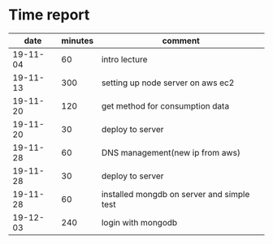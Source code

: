 # Time report

|date|minutes|comment|
|----|-------|-------|
|19-11-04|60|intro lecture|
|19-11-13|300|setting up node server on aws ec2|
|19-11-20|120|get method for consumption data|
|19-11-20|30|deploy to server|
|19-11-28|60|DNS management(new ip from aws)|
|19-11-28|30|deploy to server|
|19-11-28|60|installed mongdb on server and simple test|
|19-12-03|240|login with mongodb|
